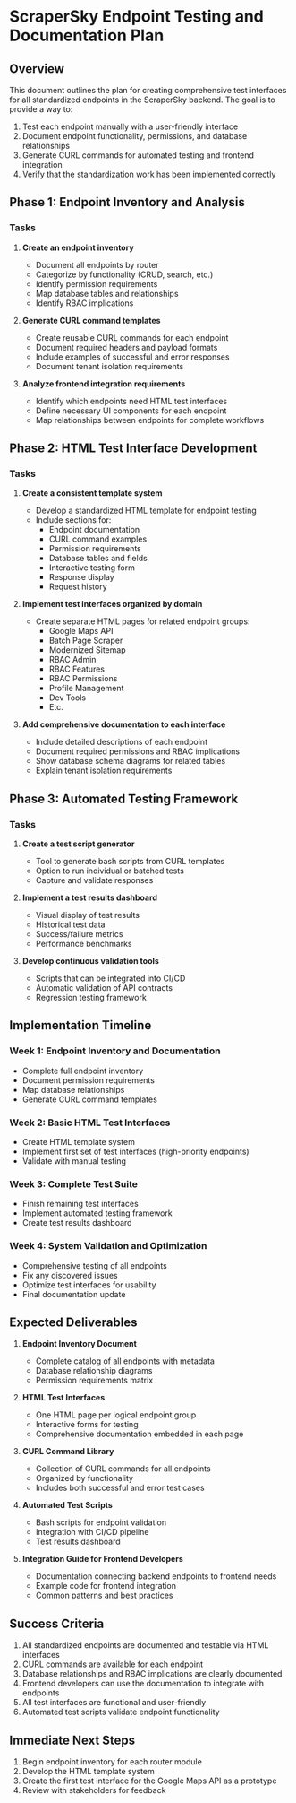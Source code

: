 # ScraperSky Endpoint Testing and Documentation Plan

## Overview

This document outlines the plan for creating comprehensive test interfaces for all standardized endpoints in the ScraperSky backend. The goal is to provide a way to:

1. Test each endpoint manually with a user-friendly interface
2. Document endpoint functionality, permissions, and database relationships
3. Generate CURL commands for automated testing and frontend integration
4. Verify that the standardization work has been implemented correctly

## Phase 1: Endpoint Inventory and Analysis

### Tasks

1. **Create an endpoint inventory**
   - Document all endpoints by router
   - Categorize by functionality (CRUD, search, etc.)
   - Identify permission requirements
   - Map database tables and relationships
   - Identify RBAC implications

2. **Generate CURL command templates**
   - Create reusable CURL commands for each endpoint
   - Document required headers and payload formats
   - Include examples of successful and error responses
   - Document tenant isolation requirements

3. **Analyze frontend integration requirements**
   - Identify which endpoints need HTML test interfaces
   - Define necessary UI components for each endpoint
   - Map relationships between endpoints for complete workflows

## Phase 2: HTML Test Interface Development

### Tasks

1. **Create a consistent template system**
   - Develop a standardized HTML template for endpoint testing
   - Include sections for:
     - Endpoint documentation
     - CURL command examples
     - Permission requirements
     - Database tables and fields
     - Interactive testing form
     - Response display
     - Request history

2. **Implement test interfaces organized by domain**
   - Create separate HTML pages for related endpoint groups:
     - Google Maps API
     - Batch Page Scraper
     - Modernized Sitemap
     - RBAC Admin
     - RBAC Features
     - RBAC Permissions
     - Profile Management
     - Dev Tools
     - Etc.

3. **Add comprehensive documentation to each interface**
   - Include detailed descriptions of each endpoint
   - Document required permissions and RBAC implications
   - Show database schema diagrams for related tables
   - Explain tenant isolation requirements

## Phase 3: Automated Testing Framework

### Tasks

1. **Create a test script generator**
   - Tool to generate bash scripts from CURL templates
   - Option to run individual or batched tests
   - Capture and validate responses

2. **Implement a test results dashboard**
   - Visual display of test results
   - Historical test data
   - Success/failure metrics
   - Performance benchmarks

3. **Develop continuous validation tools**
   - Scripts that can be integrated into CI/CD
   - Automatic validation of API contracts
   - Regression testing framework

## Implementation Timeline

### Week 1: Endpoint Inventory and Documentation
- Complete full endpoint inventory
- Document permission requirements
- Map database relationships
- Generate CURL command templates

### Week 2: Basic HTML Test Interfaces
- Create HTML template system
- Implement first set of test interfaces (high-priority endpoints)
- Validate with manual testing

### Week 3: Complete Test Suite
- Finish remaining test interfaces
- Implement automated testing framework
- Create test results dashboard

### Week 4: System Validation and Optimization
- Comprehensive testing of all endpoints
- Fix any discovered issues
- Optimize test interfaces for usability
- Final documentation update

## Expected Deliverables

1. **Endpoint Inventory Document**
   - Complete catalog of all endpoints with metadata
   - Database relationship diagrams
   - Permission requirements matrix

2. **HTML Test Interfaces**
   - One HTML page per logical endpoint group
   - Interactive forms for testing
   - Comprehensive documentation embedded in each page

3. **CURL Command Library**
   - Collection of CURL commands for all endpoints
   - Organized by functionality
   - Includes both successful and error test cases

4. **Automated Test Scripts**
   - Bash scripts for endpoint validation
   - Integration with CI/CD pipeline
   - Test results dashboard

5. **Integration Guide for Frontend Developers**
   - Documentation connecting backend endpoints to frontend needs
   - Example code for frontend integration
   - Common patterns and best practices

## Success Criteria

1. All standardized endpoints are documented and testable via HTML interfaces
2. CURL commands are available for each endpoint
3. Database relationships and RBAC implications are clearly documented
4. Frontend developers can use the documentation to integrate with endpoints
5. All test interfaces are functional and user-friendly
6. Automated test scripts validate endpoint functionality

## Immediate Next Steps

1. Begin endpoint inventory for each router module
2. Develop the HTML template system
3. Create the first test interface for the Google Maps API as a prototype
4. Review with stakeholders for feedback

